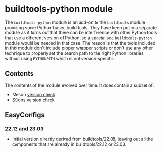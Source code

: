 # buildtools-python module

The `buildtools-python` module is an add-on to the `buildtools` module providing
some Python-based build tools. They have been put in a separate module as it
turns out that there can be interference with other Python tools that use a
different version of Python, so a specialised `buildtools-python` module would be
needed in that case. The reason is that the tools included in this module don't
include proper wrapper scripts or don't use any other technique to properly
set the search path to the right Python libraries without using `PYTHONPATH` 
which is not version-specific.


## Contents

The contents of the module evolved over time. It does contain a subset of:

-   Meson [version check](https://pypi.org/project/meson/#history)
-   SCons [version check](https://pypi.org/project/SCons/#history)


## EasyConfigs

### 22.12 and 23.03

-   Initial version directly derived from buildtools/22.08, leaving out all the
    components that are already in buildtools/22.12 or 23.03.

